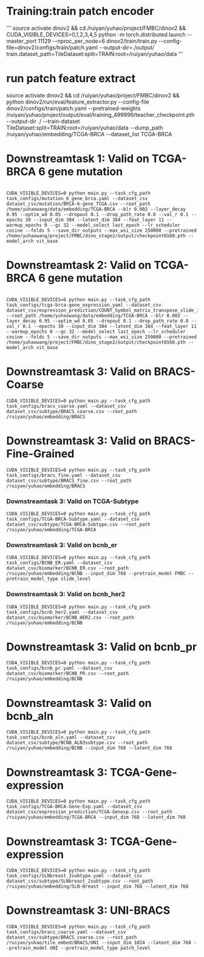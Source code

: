 # Training:train patch encoder
'''
source activate dinov2 && cd /ruiyan/yuhao/project/FMBC/dinov2 && CUDA_VISIBLE_DEVICES=0,1,2,3,4,5 python -m torch.distributed.launch --master_port 11129  --nproc_per_node=6 dinov2/train/train.py --config-file=dinov2/configs/train/patch.yaml --output-dir=./output/ train.dataset_path=TileDataset:split=TRAIN:root=/ruiyan/yuhao/data
'''

# run patch feature extract

source activate dinov2 && cd /ruiyan/yuhao/project/FMBC/dinov2 && python dinov2/run/eval/feature_extractor.py  --config-file dinov2/configs/train/patch.yaml --pretrained-weights /ruiyan/yuhao/project/output/eval/training_499999/teacher_checkpoint.pth --output-dir ./ --train-dataset TileDataset:split=TRAIN:root=/ruiyan/yuhao/data --dump_path /ruiyan/yuhao/embedding/TCGA-BRCA --dataset_list TCGA-BRCA
 

# Downstreamtask 1: Valid on TCGA-BRCA 6 gene mutation
```

CUDA_VISIBLE_DEVICES=0 python main.py --task_cfg_path task_configs/mutation_6_gene_brca.yaml --dataset_csv dataset_csv/mutation/BRCA-6-gene_TCGA.csv --root_path /home/yuhaowang/data/embedding/TCGA-BRCA --blr 0.002 --layer_decay 0.95 --optim_wd 0.05 --dropout 0.1 --drop_path_rate 0.0 --val_r 0.1 --epochs 30 --input_dim 384 --latent_dim 384 --feat_layer 11 --warmup_epochs 0 --gc 32 --model_select last_epoch --lr_scheduler cosine --folds 5 --save_dir outputs --max_wsi_size 250000 --pretrained /home/yuhaowang/project/FMBC/dino_stage2/output/checkpoint0160.pth --model_arch vit_base 
```

# Downstreamtask 2:  Valid on TCGA-BRCA 6 gene mutation
```

CUDA_VISIBLE_DEVICES=6 python main.py --task_cfg_path task_configs/tcga-brca-gene_expression.yaml --dataset_csv dataset_csv/expression_prediction/COUNT_Symbol_matrix_transpose_slide_id.csv --root_path /home/yuhaowang/data/embedding/TCGA-BRCA --blr 0.002 --layer_decay 0.95 --optim_wd 0.05 --dropout 0.1 --drop_path_rate 0.0 --val_r 0.1 --epochs 30 --input_dim 384 --latent_dim 384 --feat_layer 11 --warmup_epochs 0 --gc 32 --model_select last_epoch --lr_scheduler cosine --folds 5 --save_dir outputs --max_wsi_size 250000 --pretrained /home/yuhaowang/project/FMBC/dino_stage2/output/checkpoint0160.pth --model_arch vit_base 
```
# Downstreamtask 3:  Valid on BRACS-Coarse 
```
CUDA_VISIBLE_DEVICES=0 python main.py --task_cfg_path task_configs/bracs_coarse.yaml --dataset_csv dataset_csv/subtype/BRACS_coarse.csv --root_path /ruiyan/yuhao/embedding/BRACS 

```


# Downstreamtask 3:  Valid on BRACS-Fine-Grained
```
CUDA_VISIBLE_DEVICES=0 python main.py --task_cfg_path task_configs/bracs_fine.yaml --dataset_csv dataset_csv/subtype/BRACS_fine.csv --root_path /ruiyan/yuhao/embedding/BRACS 

```


### Downstreamtask 3:  Valid on TCGA-Subtype
```
CUDA_VISIBLE_DEVICES=0 python main.py --task_cfg_path task_configs/TCGA-BRCA-Subtype.yaml --dataset_csv dataset_csv/subtype/TCGA-BRCA-Subtype.csv --root_path /ruiyan/yuhao/embedding/TCGA-BRCA 

```


### Downstreamtask 3:  Valid on bcnb_er
```
CUDA_VISIBLE_DEVICES=0 python main.py --task_cfg_path task_configs/BCNB_ER.yaml --dataset_csv dataset_csv/biomarker/BCNB_ER.csv --root_path /ruiyan/yuhao/embedding/BCNB --input_dim 768 --pretrain_model FMBC --pretrain_model_type slide_level

```

###  Downstreamtask 3:  Valid on bcnb_her2
```
CUDA_VISIBLE_DEVICES=0 python main.py --task_cfg_path task_configs/bcnb_her2.yaml --dataset_csv dataset_csv/biomarker/BCNB_HER2.csv --root_path /ruiyan/yuhao/embedding/BCNB 

```
# Downstreamtask 3:  Valid on bcnb_pr
```
CUDA_VISIBLE_DEVICES=0 python main.py --task_cfg_path task_configs/bcnb_pr.yaml --dataset_csv dataset_csv/biomarker/BCNB_PR.csv --root_path /ruiyan/yuhao/embedding/BCNB 

```
# Downstreamtask 3:  Valid on bcnb_aln
```
CUDA_VISIBLE_DEVICES=0 python main.py --task_cfg_path task_configs/bcnb_aln.yaml --dataset_csv dataset_csv/subtype/BCNB_ALN3subtype.csv --root_path /ruiyan/yuhao/embedding/BCNB --input_dim 768 --latent_dim 768 
```


# Downstreamtask 3:  TCGA-Gene-expression
```
CUDA_VISIBLE_DEVICES=0 python main.py --task_cfg_path task_configs/TCGA-BRCA-Gene-Exp.yaml --dataset_csv dataset_csv/expression_prediction/TCGA-Genexp.csv --root_path /ruiyan/yuhao/embedding/TCGA-BRCA --input_dim 768 --latent_dim 768 
```

# Downstreamtask 3:  TCGA-Gene-expression
```
CUDA_VISIBLE_DEVICES=0 python main.py --task_cfg_path task_configs/SLNbreast_2subtype.yaml --dataset_csv dataset_csv/subtype/SLNbreast_2subtype.csv --root_path /ruiyan/yuhao/embedding/SLN-Breast --input_dim 768 --latent_dim 768 
```


# Downstreamtask 3:  UNI-BRACS
```
CUDA_VISIBLE_DEVICES=0 python main.py --task_cfg_path task_configs/bracs_coarse.yaml --dataset_csv dataset_csv/subtype/BRACS_coarse.csv --root_path /ruiyan/yuhao/tile_embed/BRACS/UNI --input_dim 1024 --latent_dim 768 --pretrain_model UNI --pretrain_model_type patch_level